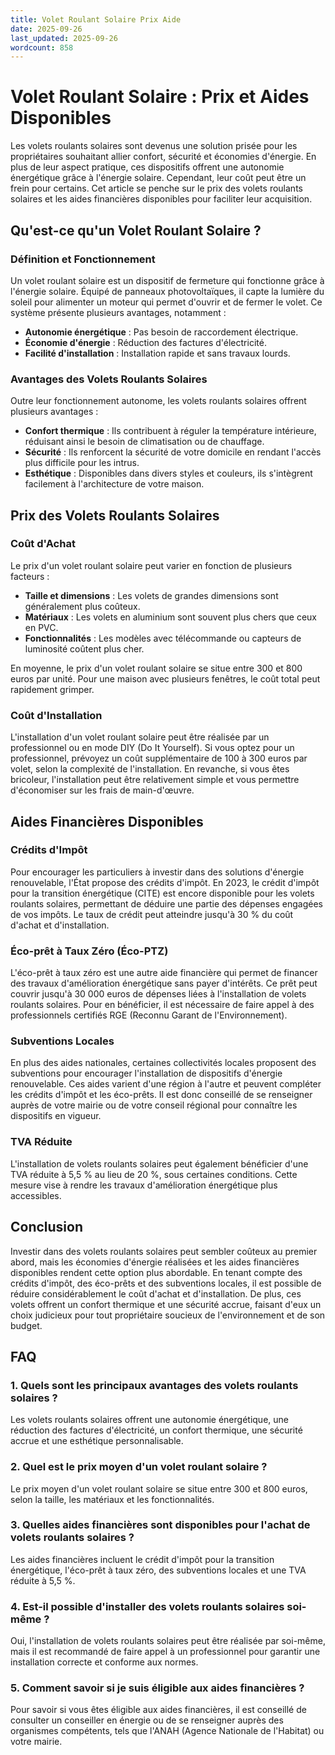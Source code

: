 ```yaml
---
title: Volet Roulant Solaire Prix Aide
date: 2025-09-26
last_updated: 2025-09-26
wordcount: 858
---
```


# Volet Roulant Solaire : Prix et Aides Disponibles

Les volets roulants solaires sont devenus une solution prisée pour les propriétaires souhaitant allier confort, sécurité et économies d'énergie. En plus de leur aspect pratique, ces dispositifs offrent une autonomie énergétique grâce à l'énergie solaire. Cependant, leur coût peut être un frein pour certains. Cet article se penche sur le prix des volets roulants solaires et les aides financières disponibles pour faciliter leur acquisition.

## Qu'est-ce qu'un Volet Roulant Solaire ?

### Définition et Fonctionnement

Un volet roulant solaire est un dispositif de fermeture qui fonctionne grâce à l'énergie solaire. Équipé de panneaux photovoltaïques, il capte la lumière du soleil pour alimenter un moteur qui permet d'ouvrir et de fermer le volet. Ce système présente plusieurs avantages, notamment :

- **Autonomie énergétique** : Pas besoin de raccordement électrique.
- **Économie d'énergie** : Réduction des factures d'électricité.
- **Facilité d'installation** : Installation rapide et sans travaux lourds.

### Avantages des Volets Roulants Solaires

Outre leur fonctionnement autonome, les volets roulants solaires offrent plusieurs avantages :

- **Confort thermique** : Ils contribuent à réguler la température intérieure, réduisant ainsi le besoin de climatisation ou de chauffage.
- **Sécurité** : Ils renforcent la sécurité de votre domicile en rendant l'accès plus difficile pour les intrus.
- **Esthétique** : Disponibles dans divers styles et couleurs, ils s'intègrent facilement à l'architecture de votre maison.

## Prix des Volets Roulants Solaires

### Coût d'Achat

Le prix d'un volet roulant solaire peut varier en fonction de plusieurs facteurs :

- **Taille et dimensions** : Les volets de grandes dimensions sont généralement plus coûteux.
- **Matériaux** : Les volets en aluminium sont souvent plus chers que ceux en PVC.
- **Fonctionnalités** : Les modèles avec télécommande ou capteurs de luminosité coûtent plus cher.

En moyenne, le prix d'un volet roulant solaire se situe entre 300 et 800 euros par unité. Pour une maison avec plusieurs fenêtres, le coût total peut rapidement grimper. 

### Coût d'Installation

L'installation d'un volet roulant solaire peut être réalisée par un professionnel ou en mode DIY (Do It Yourself). Si vous optez pour un professionnel, prévoyez un coût supplémentaire de 100 à 300 euros par volet, selon la complexité de l'installation. En revanche, si vous êtes bricoleur, l'installation peut être relativement simple et vous permettre d'économiser sur les frais de main-d'œuvre.

## Aides Financières Disponibles

### Crédits d'Impôt

Pour encourager les particuliers à investir dans des solutions d'énergie renouvelable, l'État propose des crédits d'impôt. En 2023, le crédit d'impôt pour la transition énergétique (CITE) est encore disponible pour les volets roulants solaires, permettant de déduire une partie des dépenses engagées de vos impôts. Le taux de crédit peut atteindre jusqu'à 30 % du coût d'achat et d'installation.

### Éco-prêt à Taux Zéro (Éco-PTZ)

L'éco-prêt à taux zéro est une autre aide financière qui permet de financer des travaux d'amélioration énergétique sans payer d'intérêts. Ce prêt peut couvrir jusqu'à 30 000 euros de dépenses liées à l'installation de volets roulants solaires. Pour en bénéficier, il est nécessaire de faire appel à des professionnels certifiés RGE (Reconnu Garant de l'Environnement).

### Subventions Locales

En plus des aides nationales, certaines collectivités locales proposent des subventions pour encourager l'installation de dispositifs d'énergie renouvelable. Ces aides varient d'une région à l'autre et peuvent compléter les crédits d'impôt et les éco-prêts. Il est donc conseillé de se renseigner auprès de votre mairie ou de votre conseil régional pour connaître les dispositifs en vigueur.

### TVA Réduite

L'installation de volets roulants solaires peut également bénéficier d'une TVA réduite à 5,5 % au lieu de 20 %, sous certaines conditions. Cette mesure vise à rendre les travaux d'amélioration énergétique plus accessibles.

## Conclusion

Investir dans des volets roulants solaires peut sembler coûteux au premier abord, mais les économies d'énergie réalisées et les aides financières disponibles rendent cette option plus abordable. En tenant compte des crédits d'impôt, des éco-prêts et des subventions locales, il est possible de réduire considérablement le coût d'achat et d'installation. De plus, ces volets offrent un confort thermique et une sécurité accrue, faisant d'eux un choix judicieux pour tout propriétaire soucieux de l'environnement et de son budget.

## FAQ

### 1. Quels sont les principaux avantages des volets roulants solaires ?

Les volets roulants solaires offrent une autonomie énergétique, une réduction des factures d'électricité, un confort thermique, une sécurité accrue et une esthétique personnalisable.

### 2. Quel est le prix moyen d'un volet roulant solaire ?

Le prix moyen d'un volet roulant solaire se situe entre 300 et 800 euros, selon la taille, les matériaux et les fonctionnalités.

### 3. Quelles aides financières sont disponibles pour l'achat de volets roulants solaires ?

Les aides financières incluent le crédit d'impôt pour la transition énergétique, l'éco-prêt à taux zéro, des subventions locales et une TVA réduite à 5,5 %.

### 4. Est-il possible d'installer des volets roulants solaires soi-même ?

Oui, l'installation de volets roulants solaires peut être réalisée par soi-même, mais il est recommandé de faire appel à un professionnel pour garantir une installation correcte et conforme aux normes.

### 5. Comment savoir si je suis éligible aux aides financières ?

Pour savoir si vous êtes éligible aux aides financières, il est conseillé de consulter un conseiller en énergie ou de se renseigner auprès des organismes compétents, tels que l'ANAH (Agence Nationale de l'Habitat) ou votre mairie.